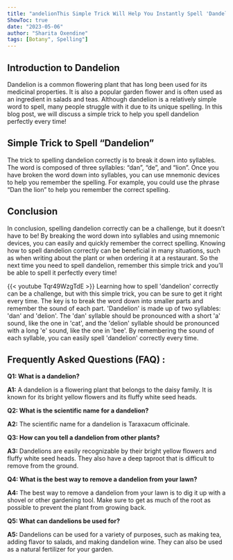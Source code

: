 ```yaml
---
title: "andelionThis Simple Trick Will Help You Instantly Spell 'Dandelion' Perfectly Every Time!"
ShowToc: true 
date: "2023-05-06"
author: "Sharita Oxendine" 
tags: [Botany", Spelling"]
---
```

## Introduction to Dandelion

Dandelion is a common flowering plant that has long been used for its medicinal properties. It is also a popular garden flower and is often used as an ingredient in salads and teas. Although dandelion is a relatively simple word to spell, many people struggle with it due to its unique spelling. In this blog post, we will discuss a simple trick to help you spell dandelion perfectly every time!

## Simple Trick to Spell “Dandelion”

The trick to spelling dandelion correctly is to break it down into syllables. The word is composed of three syllables: “dan”, “de”, and “lion”. Once you have broken the word down into syllables, you can use mnemonic devices to help you remember the spelling. For example, you could use the phrase “Dan the lion” to help you remember the correct spelling.

## Conclusion

In conclusion, spelling dandelion correctly can be a challenge, but it doesn’t have to be! By breaking the word down into syllables and using mnemonic devices, you can easily and quickly remember the correct spelling. Knowing how to spell dandelion correctly can be beneficial in many situations, such as when writing about the plant or when ordering it at a restaurant. So the next time you need to spell dandelion, remember this simple trick and you’ll be able to spell it perfectly every time!

{{< youtube Tqr49WzgTdE >}} 
Learning how to spell 'dandelion' correctly can be a challenge, but with this simple trick, you can be sure to get it right every time. The key is to break the word down into smaller parts and remember the sound of each part. 'Dandelion' is made up of two syllables: 'dan' and 'delion'. The 'dan' syllable should be pronounced with a short 'a' sound, like the one in 'cat', and the 'delion' syllable should be pronounced with a long 'e' sound, like the one in 'bee'. By remembering the sound of each syllable, you can easily spell 'dandelion' correctly every time.

## Frequently Asked Questions (FAQ) :
**Q1: What is a dandelion?**

**A1:** A dandelion is a flowering plant that belongs to the daisy family. It is known for its bright yellow flowers and its fluffy white seed heads.

**Q2: What is the scientific name for a dandelion?**

**A2:** The scientific name for a dandelion is Taraxacum officinale.

**Q3: How can you tell a dandelion from other plants?**

**A3:** Dandelions are easily recognizable by their bright yellow flowers and fluffy white seed heads. They also have a deep taproot that is difficult to remove from the ground.

**Q4: What is the best way to remove a dandelion from your lawn?**

**A4:** The best way to remove a dandelion from your lawn is to dig it up with a shovel or other gardening tool. Make sure to get as much of the root as possible to prevent the plant from growing back.

**Q5: What can dandelions be used for?**

**A5:** Dandelions can be used for a variety of purposes, such as making tea, adding flavor to salads, and making dandelion wine. They can also be used as a natural fertilizer for your garden.





